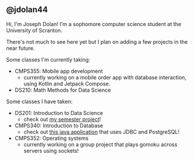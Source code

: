 ## @jdolan44
Hi, I'm Joseph Dolan! I'm a sophomore computer science student at the University of Scranton.

There's not much to see here yet but I plan on adding a few projects in the near future.

Some classes I'm currently taking:
- CMPS355: Mobile app development
  - currently working on a mobile order app with database interaction, using Kotlin and Jetpack Compose.
- DS210: Math Methods for Data Science


Some classes I have taken:
- DS201: Introduction to Data Science
  - check out [my semester project](https://github.com/jdolan44/congress_data_package/tree/main)!
- CMPS340: Introduction to Database
  - check out [this java application](https://github.com/jdolan44/myretails) that uses JDBC and PostgreSQL!
- CMPS352: Operating systems
  - currently working on a group project that plays gomoku across servers using sockets!

<!---
- 👀 I’m interested in ...
- 🌱 I’m currently learning ...
- 💞️ I’m looking to collaborate on ...
- 📫 How to reach me ...
jdolan44/jdolan44 is a ✨ special ✨ repository because its `README.md` (this file) appears on your GitHub profile.
You can click the Preview link to take a look at your changes.
--->
